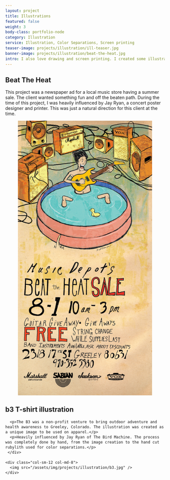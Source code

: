 ```yaml
---
layout: project
title: Illustrations
featured: false
weight: 3
body-class: portfolio-node
category: Illustration
service: Illustration, Color Separations, Screen printing
teaser-image: projects/illustration/ill-teaser.jpg
banner-image: projects/illustration/beat-the-heat.jpg
intro: I also love drawing and screen printing. I created some illustrations for a newspaper ad and a t-shirt design that have nothing what so ever to do with UX or websites but hey! I think they turned out well so I thought I'd let you take a look.
---
```


<div class="container">
  <div class="row">
    <div class="col-sm-12 col-md-4">
      <h2>Beat The Heat</h2>
      <p>This project was a newspaper ad for a local music store having a summer sale. The client wanted something fun and off the beaten path. During the time of this project, I was heavily influenced by Jay Ryan, a concert poster designer and printer. This was just a natural direction for this client at the time.</p>
    </div>
    <figure class="col-md-8">
      <img src="/assets/img/projects/illustration/beat-the-heat-ad.jpg" />
    </figure>
  </div>


  <div class="row">
    <div class="col-sm-12 col-md-4">
      <h2>b3 T-shirt illustration</h2>

      <p>The B3 was a non-profit venture to bring outdoor adventure and health awareness to Greeley, Colorado. The illustration was created as a unique image to be used on apparel.</p>
      <p>Heavily influenced by Jay Ryan of The Bird Machine. The process was completely done by hand, from the image creation to the hand cut rubylith used for color separations.</p>
     </div>

    <div class="col-sm-12 col-md-8">
      <img src="/assets/img/projects/illustration/b3.jpg" />
    </div>
  </div>
</div>